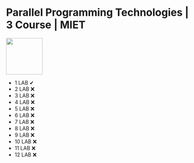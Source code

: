 # Parallel Programming Technologies | 3 Course | MIET
<img src="https://img.shields.io/badge/C%2B%2B-00599C?style=for-the-badge&logo=c%2B%2B&logoColor=white" width="100"/>

- 1 LAB &#10004;
- 2 LAB  :x:
- 3 LAB :x:
- 4 LAB :x:
- 5 LAB :x:
- 6 LAB :x:
- 7 LAB :x:
- 8 LAB :x:
- 9 LAB :x:
- 10 LAB :x:
- 11 LAB :x:
- 12 LAB :x:
